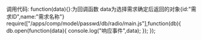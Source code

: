 <!-- 选择数据库密码 -->
<div class="hide" id="select_pwd_db_radio_model">
	<!--#include file="/apps/comp/model/passwd/db/radio/model.html" -->
</div>
调用代码:
function(data){}:为回调函数 data为选择需求确定后返回的对象{id:"需求ID",name:"需求名称"}
require(["/apps/comp/model/passwd/db/radio/main.js"],function(db){
	db.open(function(data){
		console.log("响应事件",data);
	});
});